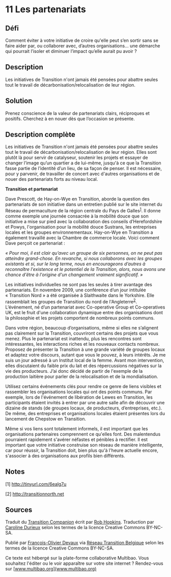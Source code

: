 # 11 Les partenariats 

## Défi
Comment éviter à votre initiative de croire qu'elle peut s’en sortir sans se faire aider par, ou collaborer avec, d’autres organisations... une démarche qui pourrait l’isoler et diminuer l’impact qu’elle aurait pu avoir ?

## Description
Les initiatives de Transition n'ont jamais été pensées pour abattre seules tout le travail de décarbonisation/relocalisation de leur région. 

## Solution
Prenez conscience de la valeur de partenariats clairs, réciproques et positifs. Cherchez à en nouer dès que l’occasion se présente. 

## Description complète
Les initiatives de Transition n'ont jamais été pensées pour abattre seules tout le travail de décarbonisation/relocalisation de leur région. Elles sont plutôt là pour servir de catalyseur, soutenir les projets et essayer de changer l’image qu’un quartier a de lui-même, jusqu'à ce que la Transition fasse partie de l’identité d’un lieu, de sa façon de penser. Il est nécessaire, pour y parvenir, de travailler de concert avec d'autres organisations et de nouer des partenariats forts au niveau local. 

**Transition et partenariat**

Dave Prescott, de Hay-on-Wye en Transition, aborde la question des partenariats de son initiative dans un entretien publié sur le site internet du Réseau de permaculture de la région centrale du Pays de Galles<sup>[1](#note)</sup>. Il donne comme exemple une journée consacrée à la mobilité douce que son initiative a mise sur pied avec la collaboration des conseils d’Herefordshire et Powys, l'organisation pour la mobilité douce Sustrans, les entreprises locales et les groupes environnementaux. Hay-on-Wye en Transition a également travaillé avec la Chambre de commerce locale. Voici comment Dave perçoit ce partenariat :

_« Pour moi, il est clair qu’avec un groupe de six personnes, on ne peut pas atteindre grand-chose. En revanche, si nous collaborons avec les groupes existants et si, sur le long terme, nous en encourageons d’autres à reconnaître l'existence et le potentiel de la Transition, alors, nous avons une chance d'être à l'origine d'un changement vraiment significatif. »_

Les initiatives individuelles ne sont pas les seules à tirer avantage des partenariats. En novembre 2009, une conférence d’un jour intitulée « Transition Nord » a été organisée à Slaithwaite dans le Yorkshire. Elle rassemblait les groupes de Transition du nord de l'Angleterre<sup>[2](#note)</sup>. L’événement, né d’un partenariat avec Co-operative Group et Co-operatives UK, est le fruit d'une collaboration dynamique entre des organisations dont la philosophie et les projets comportent de nombreux points communs.

Dans votre région, beaucoup d’organisations, même si elles ne s’alignent pas clairement sur la Transition, couvriront certains des projets que vous menez. Plus le partenariat est inattendu, plus les rencontres sont intéressantes, les interactions riches et les nouveaux contacts nombreux. Proposez de présenter la Transition à une grande variété de groupes locaux et adaptez votre discours, autant que vous le pouvez, à leurs intérêts. Je me suis un jour adressé à un Institut local de la femme. Avant mon intervention, elles discutaient du faible prix du lait et des répercussions négatives sur la vie des producteurs. J’ai donc décidé de partir de l'exemple de la production laitière pour parler de la relocalisation et de la mondialisation.

Utilisez certains événements clés pour rendre ce genre de liens visibles et rassembler les organisations locales qui ont des points communs. Par exemple, lors de l'événement de libération de Lewes en Transition, les participants étaient invités à entrer par une autre salle afin de découvrir une dizaine de stands (de groupes locaux, de producteurs, d’entreprises, etc.). De même, des entreprises et organisations locales étaient présentes lors du lancement de Chepstow en Transition.

Même si vos liens sont totalement informels, il est important que les organisations partenaires comprennent ce qu'elles font. Des malentendus pourraient rapidement s'avérer néfastes et pénibles à rectifier. Il est important que votre initiative construise son réseau de manière intelligente, car pour réussir, la Transition doit, bien plus qu'à l'heure actuelle encore, s'associer à des organisations aux profils bien différents. 

<a id="note"> </a>
## Notes

[1]  http://tinyurl.com/6ealg7u

[2] http://transitionnorth.net

## Sources
Traduit du [Transition Companion](https://www.transitionnetwork.org/transition-companion) écrit par [Rob Hopkins](https://www.transitionnetwork.org/about/people/staff-and-key-contributors). Traduction par [Caroline Durieux](http://www.reseautransition.be/articles/author/caroline-durieux/) selon les termes de la licence Creative Commons BY-NC-SA.

Publié par [François-Olivier Devaux](mailto:francois@reseautransition.be) via [Réseau Transition Belgique](http://www.reseautransition.be/) selon les termes de la licence Creative Commons BY-NC-SA.

Ce texte est hébergé sur la plate-forme collaborative Multibao. Vous souhaitez l'éditer ou le voir apparaître sur votre site internet ? Rendez-vous sur [www.multibao.org](www.multibao.org)
